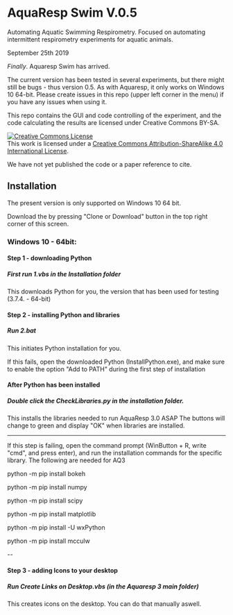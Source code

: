 # AquaResp Swim V.0.5
Automating Aquatic Swimming Respirometry. Focused on automating intermittent respirometry experiments for aquatic animals.

September 25th 2019

<i>Finally</i>. Aquaresp Swim has arrived. 

The current version has been tested in several experiments, but there might still be bugs - thus version 0.5. As with Aquaresp, it only works on Windows 10 64-bit. Please create issues in this repo (upper left corner in the menu) if you have any issues when using it.

This repo contains the GUI and code controlling of the experiment, and the code calculating the results are licensed under Creative Commons BY-SA.

<a rel="license" href="http://creativecommons.org/licenses/by-sa/4.0/"><img alt="Creative Commons License" style="border-width:0" src="https://i.creativecommons.org/l/by-sa/4.0/88x31.png" /></a><br />This work is licensed under a <a rel="license" href="http://creativecommons.org/licenses/by-sa/4.0/">Creative Commons Attribution-ShareAlike 4.0 International License</a>.

We have not yet published the code or a paper reference to cite. 

## Installation
The present version is only supported on Windows 10 64 bit.

Download the by pressing "Clone or Download" button in the top right corner of this screen. 

### Windows 10 - 64bit:

#### Step 1 - downloading Python
##### First run 1.vbs in the Installation folder
This downloads Python for you, the version that has been used for testing (3.7.4. - 64-bit)

#### Step 2 - installing Python and libraries
##### Run 2.bat
This initiates  Python installation for you.

If this fails, open the downloaded Python (InstallPython.exe), and make sure to enable the option "Add to PATH" during the first step of installation


#### After Python has been installed
##### Double click the CheckLibraries.py in the installation folder.
This installs the libraries needed to run AquaResp 3.0 ASAP
The buttons will change to green and display "OK" when libraries are installed.

---
If this step is failing, open the command prompt (WinButton + R, write "cmd", and press enter), and run the installation commands for the specific library. The following are needed for AQ3

python -m pip install bokeh

python -m pip install numpy

python -m pip install scipy

python -m pip install matplotlib

python -m pip install -U wxPython

python -m pip install mcculw

--

#### Step 3 - adding Icons to your desktop
##### Run Create Links on Desktop.vbs  (in the Aquaresp 3 main folder)
This creates icons on the desktop. You can do that manually aswell.
